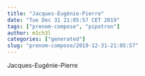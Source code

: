 ```yaml
---
title: "Jacques-Eugénie-Pierre"
date: "Tue Dec 31 21:05:57 CET 2019"
tags: ["prenom-compose", "pipotron"]
author: m1ch3l
categories: ["generated"]
slug: "prenom-compose/2019-12-31-21:05:57"
---
```


Jacques-Eugénie-Pierre
